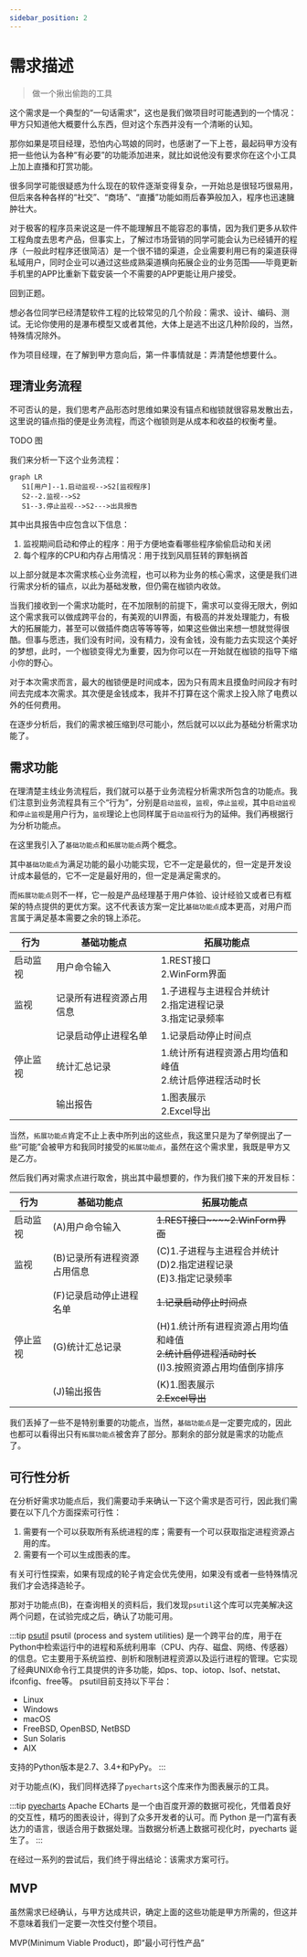 ```yaml
---
sidebar_position: 2
---
```


# 需求描述

> 做一个揪出偷跑的工具

这个需求是一个典型的“一句话需求”，这也是我们做项目时可能遇到的一个情况：甲方只知道他大概要什么东西，但对这个东西并没有一个清晰的认知。

那你如果是项目经理，恐怕内心骂娘的同时，也感谢了一下上苍，最起码甲方没有把一些他认为各种“有必要”的功能添加进来，就比如说他没有要求你在这个小工具上加上直播和打赏功能。

很多同学可能很疑惑为什么现在的软件逐渐变得复杂，一开始总是很轻巧很易用，但后来各种各样的“社交”、“商场”、“直播”功能如雨后春笋般加入，程序也迅速臃肿壮大。

对于极客的程序员来说这是一件不能理解且不能容忍的事情，因为我们更多从软件工程角度去思考产品，但事实上，了解过市场营销的同学可能会认为已经铺开的程序（一般此时程序还很简洁）是一个很不错的渠道，企业需要利用已有的渠道获得私域用户，同时企业可以通过这些成熟渠道横向拓展企业的业务范围——毕竟更新手机里的APP比重新下载安装一个不需要的APP更能让用户接受。

回到正题。

想必各位同学已经清楚软件工程的比较常见的几个阶段：需求、设计、编码、测试。无论你使用的是瀑布模型又或者其他，大体上是逃不出这几种阶段的，当然，特殊情况除外。

作为项目经理，在了解到甲方意向后，第一件事情就是：弄清楚他想要什么。

## 理清业务流程

不可否认的是，我们思考产品形态时思维如果没有锚点和枷锁就很容易发散出去，这里说的锚点指的便是业务流程，而这个枷锁则是从成本和收益的权衡考量。

TODO 图

我们来分析一下这个业务流程：

```mermaid
graph LR
   S1[用户]--1.启动监视-->S2[监视程序]
   S2--2.监视-->S2
   S1--3.停止监视-->S2--->出具报告
```

其中出具报告中应包含以下信息：

1. 监视期间启动和停止的程序：用于方便地查看哪些程序偷偷启动和关闭
2. 每个程序的CPU和内存占用情况：用于找到风扇狂转的罪魁祸首

以上部分就是本次需求核心业务流程，也可以称为业务的核心需求，这便是我们进行需求分析的锚点，以此为基础发散，但仍需在枷锁内收敛。

当我们接收到一个需求功能时，在不加限制的前提下，需求可以变得无限大，例如这个需求我可以做成跨平台的，有美观的UI界面，有极高的并发处理能力，有极大的拓展能力，甚至可以做插件商店等等等等，如果这些做出来想一想就觉得很酷。但事与愿违，我们没有时间，没有精力，没有金钱，没有能力去实现这个美好的梦想，此时，一个枷锁变得尤为重要，因为你可以在一开始就在枷锁的指导下缩小你的野心。

对于本次需求而言，最大的枷锁便是时间成本，因为只有周末且摸鱼时间段才有时间去完成本次需求。其次便是金钱成本，我并不打算在这个需求上投入除了电费以外的任何费用。

在逐步分析后，我们的需求被压缩到尽可能小，然后就可以以此为基础分析需求功能了。

## 需求功能

在理清楚主线业务流程后，我们就可以基于业务流程分析需求所包含的功能点。我们注意到业务流程具有三个“行为”，分别是`启动监视`，`监视`，`停止监视`，其中`启动监视`和`停止监视`是用户行为，`监视`理论上也同样属于`启动监视`行为的延伸。我们再根据行为分析功能点。

在这里我引入了`基础功能点`和`拓展功能点`两个概念。

其中`基础功能点`为满足功能的最小功能实现，它不一定是最优的，但一定是开发设计成本最低的，它不一定是最好用的，但一定是满足需求的。

而`拓展功能点`则不一样，它一般是产品经理基于用户体验、设计经验又或者已有框架的特点提供的更优方案。这不代表该方案一定比`基础功能点`成本更高，对用户而言属于满足基本需要之余的锦上添花。

| 行为 | 基础功能点 | 拓展功能点 |
|---|---|---|
|启动监视|用户命令输入|1.REST接口<br/>2.WinForm界面|
|监视|记录所有进程资源占用信息|1.子进程与主进程合并统计<br>2.指定进程记录<br>3.指定记录频率|
||记录启动停止进程名单|1.记录启动停止时间点|
|停止监视|统计汇总记录|1.统计所有进程资源占用均值和峰值<br>2.统计启停进程活动时长|
||输出报告|1.图表展示<br>2.Excel导出|

当然，`拓展功能点`肯定不止上表中所列出的这些点，我这里只是为了举例提出了一些“可能”会被甲方和我同时接受的`拓展功能点`，虽然在这个需求里，我既是甲方又是乙方。

然后我们再对需求点进行取舍，挑出其中最想要的，作为我们接下来的开发目标：

| 行为 | 基础功能点 | 拓展功能点 |
|---|---|---|
|启动监视|(A)用户命令输入|~~1.REST接口~~~~2.WinForm界面~~|
|监视|(B)记录所有进程资源占用信息|(C)1.子进程与主进程合并统计<br>(D)2.指定进程记录<br>(E)3.指定记录频率|
||(F)记录启动停止进程名单|~~1.记录启动停止时间点~~|
|停止监视|(G)统计汇总记录|(H)1.统计所有进程资源占用均值和峰值<br/>~~2.统计启停进程活动时长~~<br/>(I)3.按照资源占用均值倒序排序|
||(J)输出报告|(K)1.图表展示<br>~~2.Excel导出~~|

我们丢掉了一些不是特别重要的功能点，当然，`基础功能点`是一定要完成的，因此也都可以看得出只有`拓展功能点`被舍弃了部分。那剩余的部分就是需求的功能点了。

## 可行性分析

在分析好需求功能点后，我们需要动手来确认一下这个需求是否可行，因此我们需要在以下几个方面探索可行性：

1. 需要有一个可以获取所有系统进程的库；需要有一个可以获取指定进程资源占用的库。
2. 需要有一个可以生成图表的库。

有关可行性探索，如果有现成的轮子肯定会优先使用，如果没有或者一些特殊情况我们才会选择造轮子。

那对于功能点(B)，在查询相关的资料后，我们发现`psutil`这个库可以完美解决这两个问题，在试验完成之后，确认了功能可用。

:::tip [psutil](https://psutil.readthedocs.io/en/latest/)
psutil (process and system utilities) 是一个跨平台的库，用于在Python中检索运行中的进程和系统利用率（CPU、内存、磁盘、网络、传感器）的信息。它主要用于系统监控、剖析和限制进程资源以及运行进程的管理。它实现了经典UNIX命令行工具提供的许多功能，如ps、top、iotop、lsof、netstat、ifconfig、free等。 psutil目前支持以下平台：

- Linux
- Windows
- macOS
- FreeBSD, OpenBSD, NetBSD
- Sun Solaris
- AIX

支持的Python版本是2.7、3.4+和PyPy。
:::

对于功能点(K)，我们同样选择了`pyecharts`这个库来作为图表展示的工具。

:::tip [pyecharts](https://05x-docs.pyecharts.org/#/zh-cn/prepare)
Apache ECharts 是一个由百度开源的数据可视化，凭借着良好的交互性，精巧的图表设计，得到了众多开发者的认可。而 Python 是一门富有表达力的语言，很适合用于数据处理。当数据分析遇上数据可视化时，pyecharts 诞生了。
:::

在经过一系列的尝试后，我们终于得出结论：该需求方案可行。

## MVP

虽然需求已经确认，与甲方达成共识，确定上面的这些功能是甲方所需的，但这并不意味着我们一定要一次性交付整个项目。

MVP(Minimum Viable Product)，即“最小可行性产品”